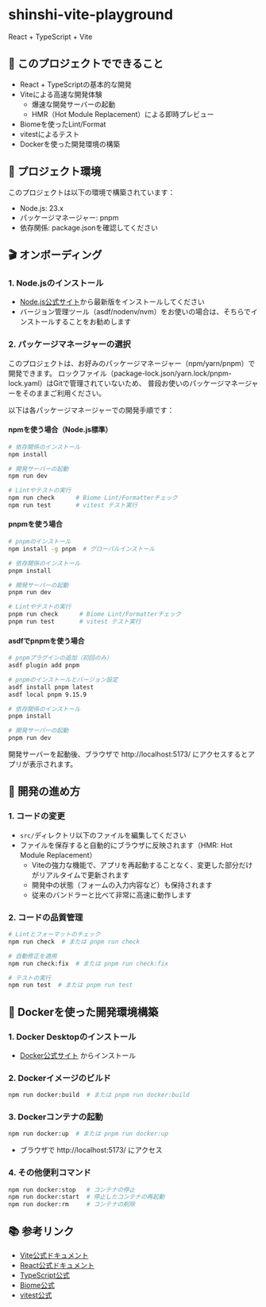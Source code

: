 # shinshi-vite-playground

React + TypeScript + Vite

## 🎯 このプロジェクトでできること

- React + TypeScriptの基本的な開発
- Viteによる高速な開発体験
  - 爆速な開発サーバーの起動
  - HMR（Hot Module Replacement）による即時プレビュー
- Biomeを使ったLint/Format
- vitestによるテスト
- Dockerを使った開発環境の構築

## 🔧 プロジェクト環境

このプロジェクトは以下の環境で構築されています：

- Node.js: 23.x
- パッケージマネージャー: pnpm
- 依存関係: package.jsonを確認してください

## 🎬 オンボーディング

### 1. Node.jsのインストール
- [Node.js公式サイト](https://nodejs.org/)から最新版をインストールしてください
- バージョン管理ツール（asdf/nodenv/nvm）をお使いの場合は、そちらでインストールすることをお勧めします

### 2. パッケージマネージャーの選択
このプロジェクトは、お好みのパッケージマネージャー（npm/yarn/pnpm）で開発できます。
ロックファイル（package-lock.json/yarn.lock/pnpm-lock.yaml）はGitで管理されていないため、
普段お使いのパッケージマネージャーをそのままご利用ください。

以下は各パッケージマネージャーでの開発手順です：

#### npmを使う場合（Node.js標準）
```bash
# 依存関係のインストール
npm install

# 開発サーバーの起動
npm run dev

# Lintやテストの実行
npm run check      # Biome Lint/Formatterチェック
npm run test       # vitest テスト実行
```

#### pnpmを使う場合
```bash
# pnpmのインストール
npm install -g pnpm  # グローバルインストール

# 依存関係のインストール
pnpm install

# 開発サーバーの起動
pnpm run dev

# Lintやテストの実行
pnpm run check      # Biome Lint/Formatterチェック
pnpm run test       # vitest テスト実行
```

#### asdfでpnpmを使う場合
```bash
# pnpmプラグインの追加（初回のみ）
asdf plugin add pnpm

# pnpmのインストールとバージョン設定
asdf install pnpm latest
asdf local pnpm 9.15.9

# 依存関係のインストール
pnpm install

# 開発サーバーの起動
pnpm run dev
```

開発サーバーを起動後、ブラウザで http://localhost:5173/ にアクセスするとアプリが表示されます。

## 📝 開発の進め方

### 1. コードの変更
- `src/`ディレクトリ以下のファイルを編集してください
- ファイルを保存すると自動的にブラウザに反映されます（HMR: Hot Module Replacement）
  - Viteの強力な機能で、アプリを再起動することなく、変更した部分だけがリアルタイムで更新されます
  - 開発中の状態（フォームの入力内容など）も保持されます
  - 従来のバンドラーと比べて非常に高速に動作します

### 2. コードの品質管理
```bash
# Lintとフォーマットのチェック
npm run check  # または pnpm run check

# 自動修正を適用
npm run check:fix  # または pnpm run check:fix

# テストの実行
npm run test  # または pnpm run test
```

## 🐳 Dockerを使った開発環境構築

### 1. Docker Desktopのインストール
- [Docker公式サイト](https://www.docker.com/products/docker-desktop/) からインストール

### 2. Dockerイメージのビルド
```bash
npm run docker:build  # または pnpm run docker:build
```

### 3. Dockerコンテナの起動
```bash
npm run docker:up  # または pnpm run docker:up
```
- ブラウザで http://localhost:5173/ にアクセス

### 4. その他便利コマンド
```bash
npm run docker:stop   # コンテナの停止
npm run docker:start  # 停止したコンテナの再起動
npm run docker:rm     # コンテナの削除
```

## 📚 参考リンク

- [Vite公式ドキュメント](https://vitejs.dev/)
- [React公式ドキュメント](https://react.dev/)
- [TypeScript公式](https://www.typescriptlang.org/)
- [Biome公式](https://biomejs.dev/)
- [vitest公式](https://vitest.dev/)
